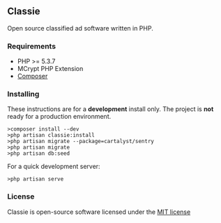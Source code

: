 ## Classie

Open source classified ad software written in PHP.

### Requirements

* PHP >= 5.3.7
* MCrypt PHP Extension
* [Composer](http://getcomposer.org/)

### Installing

These instructions are for a **development** install only. The project is **not** ready for a production environment.

    >composer install --dev
    >php artisan classie:install
    >php artisan migrate --package=cartalyst/sentry
    >php artisan migrate
    >php artisan db:seed

For a quick development server:

    >php artisan serve

### License

Classie is open-source software licensed under the [MIT license](http://opensource.org/licenses/MIT)
